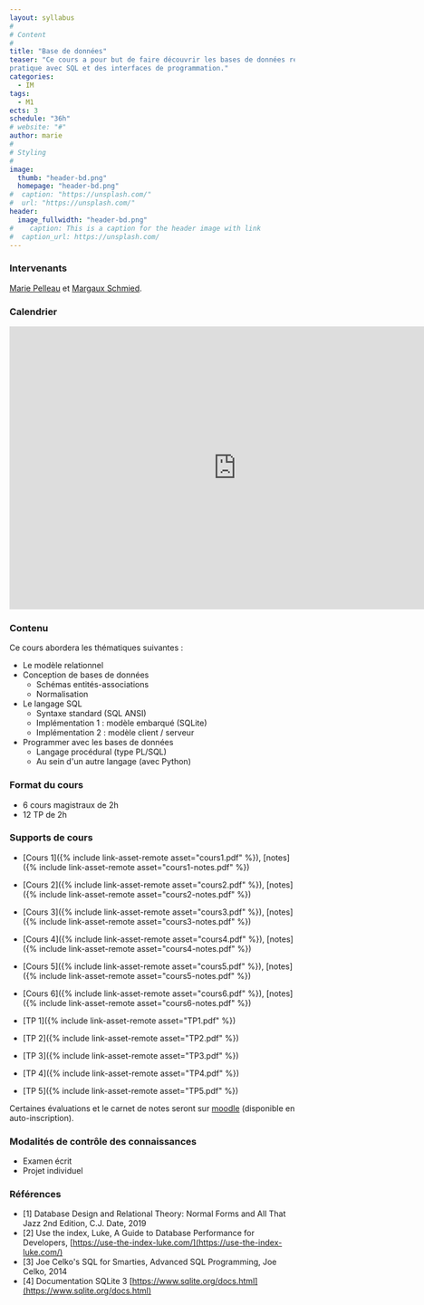 ```yaml
---
layout: syllabus
#
# Content
#
title: "Base de données"
teaser: "Ce cours a pour but de faire découvrir les bases de données relationnelles, y compris de façon
pratique avec SQL et des interfaces de programmation."
categories:
  - IM
tags:
  - M1
ects: 3
schedule: "36h"
# website: "#"
author: marie
#
# Styling
#
image:
  thumb: "header-bd.png"
  homepage: "header-bd.png"
#  caption: "https://unsplash.com/"
#  url: "https://unsplash.com/"
header:
  image_fullwidth: "header-bd.png"
#    caption: This is a caption for the header image with link
#  caption_url: https://unsplash.com/
---
```


### Intervenants ###

[Marie Pelleau](mailto:marie.pelleau@univ-cotedazur.fr) et [Margaux Schmied](mailto:margaux.schmied@univ-cotedazur.fr).

### Calendrier ###

<iframe src="https://calendar.google.com/calendar/embed?src=h0cela5jlrkbjqql970k62mjuo%40group.calendar.google.com&ctz=Europe%2FParis" style="border-width:0" width="800" height="500" frameborder="0" scrolling="no"></iframe>

### Contenu ###

Ce cours abordera les thématiques suivantes :

-   Le modèle relationnel
-   Conception de bases de données
    -    Schémas entités-associations
    -    Normalisation
-   Le langage SQL
    -    Syntaxe standard (SQL ANSI)
    -    Implémentation 1 : modèle embarqué (SQLite)
    -    Implémentation 2 : modèle client / serveur
-   Programmer avec les bases de données
    -    Langage procédural (type PL/SQL)
    -    Au sein d'un autre langage (avec Python)

### Format du cours ###
-   6 cours magistraux de 2h
-   12 TP de 2h

### Supports de cours ###

- [Cours 1]({% include link-asset-remote asset="cours1.pdf" %}), [notes]({% include link-asset-remote asset="cours1-notes.pdf" %})
- [Cours 2]({% include link-asset-remote asset="cours2.pdf" %}), [notes]({% include link-asset-remote asset="cours2-notes.pdf" %})
- [Cours 3]({% include link-asset-remote asset="cours3.pdf" %}), [notes]({% include link-asset-remote asset="cours3-notes.pdf" %})
- [Cours 4]({% include link-asset-remote asset="cours4.pdf" %}), [notes]({% include link-asset-remote asset="cours4-notes.pdf" %})
- [Cours 5]({% include link-asset-remote asset="cours5.pdf" %}), [notes]({% include link-asset-remote asset="cours5-notes.pdf" %})
- [Cours 6]({% include link-asset-remote asset="cours6.pdf" %}), [notes]({% include link-asset-remote asset="cours6-notes.pdf" %})

- [TP 1]({% include link-asset-remote asset="TP1.pdf" %})
- [TP 2]({% include link-asset-remote asset="TP2.pdf" %})
- [TP 3]({% include link-asset-remote asset="TP3.pdf" %})
- [TP 4]({% include link-asset-remote asset="TP4.pdf" %})
- [TP 5]({% include link-asset-remote asset="TP5.pdf" %})

Certaines évaluations et le carnet de notes seront sur [moodle](https://lms.univ-cotedazur.fr/2022/course/view.php?id=4742) (disponible en auto-inscription).

### Modalités de contrôle des connaissances ###

-   Examen écrit
-   Projet individuel

### Références ###

-   \[1\] Database Design and Relational Theory: Normal Forms and All That Jazz 2nd Edition, C.J. Date, 2019
-   \[2\] Use the index, Luke, A Guide to Database Performance for Developers, [https://use-the-index-luke.com/](https://use-the-index-luke.com/)
-   \[3\] Joe Celko's SQL for Smarties, Advanced SQL Programming, Joe Celko, 2014
-   \[4\] Documentation SQLite 3 [https://www.sqlite.org/docs.html](https://www.sqlite.org/docs.html)
